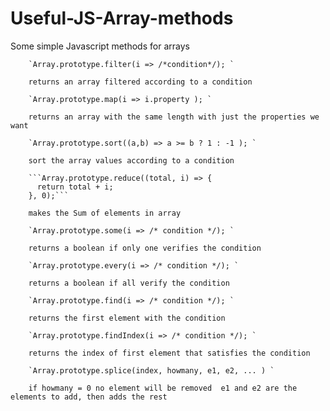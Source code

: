 # Useful-JS-Array-methods
Some simple Javascript methods for arrays

		`Array.prototype.filter(i => /*condition*/); `

		returns an array filtered according to a condition

		`Array.prototype.map(i => i.property ); `

		returns an array with the same length with just the properties we want

		`Array.prototype.sort((a,b) => a >= b ? 1 : -1 ); `
		
		sort the array values according to a condition
		
		```Array.prototype.reduce((total, i) => { 
		  return total + i;
		}, 0);```
		
		makes the Sum of elements in array
		
		`Array.prototype.some(i => /* condition */); `
		
		returns a boolean if only one verifies the condition
		
		`Array.prototype.every(i => /* condition */); `
		
		returns a boolean if all verify the condition
		
		`Array.prototype.find(i => /* condition */); `
		
		returns the first element with the condition
		
		`Array.prototype.findIndex(i => /* condition */); `
		
		returns the index of first element that satisfies the condition
		
		`Array.prototype.splice(index, howmany, e1, e2, ... ) `
		
		if howmany = 0 no element will be removed  e1 and e2 are the elements to add, then adds the rest